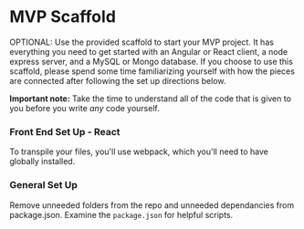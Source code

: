 # MVP Scaffold

OPTIONAL: Use the provided scaffold to start your MVP project. It has everything you need to get started with an Angular or React client, a node express server, and a MySQL or Mongo database. If you choose to use this scaffold, please spend some time familiarizing yourself with how the pieces are connected after following the set up directions below. 

**Important note:** Take the time to understand all of the code that is given to you before you write *any* code yourself.

### Front End Set Up - React

To transpile your files, you'll use webpack, which you'll need to have globally installed. 

### General Set Up

Remove unneeded folders from the repo and unneeded dependancies from package.json. Examine the `package.json` for helpful scripts. 